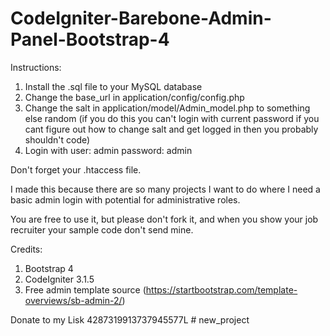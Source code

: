 # CodeIgniter-Barebone-Admin-Panel-Bootstrap-4
Instructions:

1) Install the .sql file to your MySQL database
2) Change the base_url in application/config/config.php
3) Change the salt in application/model/Admin_model.php to something else random (if you do this you can't login with current password if you cant figure out how to change salt and get logged in then you probably shouldn't code)
4) Login with user: admin password: admin

Don't forget your .htaccess file.


I made this because there are so many projects I want to do where I need a basic admin login with potential for administrative roles.

You are free to use it, but please don't fork it, and when you show your job recruiter your sample code don't send mine.

Credits: 

1. Bootstrap 4
2. CodeIgniter 3.1.5
3. Free admin template source (https://startbootstrap.com/template-overviews/sb-admin-2/) 

Donate to my Lisk
4287319913737945577L
#   n e w _ p r o j e c t  
 